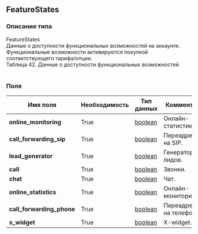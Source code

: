 
## FeatureStates

### Описание типа
FeatureStates<br/>Данные о доступности функциональных возможностей на аккаунте.<br/>Функциональные возможности активируются покупкой соответствующего тарифа/опции.<br/>Таблица 42. Данные о доступности функциональных возможностей<br/><br/>
### Поля

| Имя поля | Необходимость | Тип данных | Комментарий |
|---|---|---|---|
|**online_monitoring**|True|[boolean](/docs/types/boolean.md)|Онлайн-статистика.<br/>|
|**call_forwarding_sip**|True|[boolean](/docs/types/boolean.md)|Переадресация на SIP.<br/>|
|**lead_generator**|True|[boolean](/docs/types/boolean.md)|Генератор лидов.<br/>|
|**call**|True|[boolean](/docs/types/boolean.md)|Звонки.<br/>|
|**chat**|True|[boolean](/docs/types/boolean.md)|Чат.<br/>|
|**online_statistics**|True|[boolean](/docs/types/boolean.md)|Онлайн-мониторинг.<br/>|
|**call_forwarding_phone**|True|[boolean](/docs/types/boolean.md)|Переадресация на телефон.<br/>|
|**x_widget**|True|[boolean](/docs/types/boolean.md)|X-widget.<br/>|
